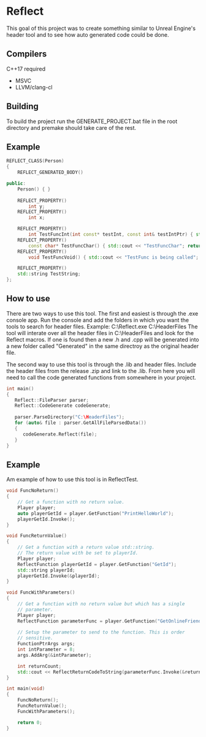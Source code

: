 # Reflect

This goal of this project was to create something similar to Unreal Engine's header tool and to see how auto generated code could be done.

## Compilers 
C++17 required
- MSVC 
- LLVM/clang-cl
 
## Building
To build the project run the GENERATE_PROJECT.bat file in the root directory and premake should take care of the rest.

## Example 
```cpp
REFLECT_CLASS(Person)
{
	REFLECT_GENERATED_BODY()

public:
	Person() { }
	
	REFLECT_PROPERTY()
		int y;
	REFLECT_PROPERTY()
		int x;

	REFLECT_PROPERTY()
		int TestFuncInt(int const* testInt, const int& testIntPtr) { std::cout << "TestFunc is being called"; return *testInt + testIntPtr; }
	REFLECT_PROPERTY()
		const char* TestFuncChar() { std::cout << "TestFuncChar"; return ""; }
	REFLECT_PROPERTY()
		void TestFuncVoid() { std::cout << "TestFunc is being called"; }

	REFLECT_PROPERTY()
	std::string TestString;
};
```

## How to use
There are two ways to use this tool. The first and easiest is through the .exe console app. Run the console and add the folders in which you want the tools to search for header files.
Example:
C:\Reflect.exe C:\HeaderFiles
The tool will interate over all the header files in C:\HeaderFiles and look for the Reflect macros. If one is found then a new .h and .cpp will be generated into a new folder called "Generated" in the same directroy as the original header file.

The second way to use this tool is through the .lib and header files. Include the header files from the release .zip and link to the .lib. From here you will need to call the code generated functions from somewhere in your project.
```cpp
int main() 
{
   Reflect::FileParser parser;
   Reflect::CodeGenerate codeGenerate;
   
   parser.ParseDirectory("C:\HeaderFiles");
   for (auto& file : parser.GetAllFileParsedData())
   {
      codeGenerate.Reflect(file);
   }
}
```

## Example
Am example of how to use this tool is in ReflectTest.
```cpp
void FuncNoReturn()
{
	// Get a function with no return value.
	Player player;
	auto playerGetId = player.GetFunction("PrintHelloWorld");
	playerGetId.Invoke();
}

void FuncReturnValue()
{
	// Get a function with a return value std::string.
	// The return value with be set to playerId.
	Player player;
	ReflectFunction playerGetId = player.GetFunction("GetId");
	std::string playerId;
	playerGetId.Invoke(&playerId);
}

void FuncWithParameters()
{
	// Get a function with no return value but which has a single
	// parameter.
	Player player;
	ReflectFunction parameterFunc = player.GetFunction("GetOnlineFriendsCountt");
	
	// Setup the parameter to send to the function. This is order
	// sensitive.
	FunctionPtrArgs args;
	int intParameter = 8;
	args.AddArg(&intParameter);

	int returnCount;
	std::cout << ReflectReturnCodeToString(parameterFunc.Invoke(&returnCount, args));
}

int main(void)
{
	FuncNoReturn();
	FuncReturnValue();
	FuncWithParameters();

	return 0;
}
```
